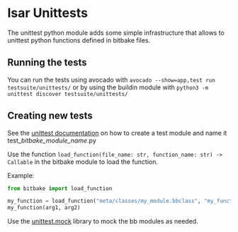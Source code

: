 # Isar Unittests

The unittest python module adds some simple infrastructure that allows to
unittest python functions defined in bitbake files.

## Running the tests

You can run the tests using avocado with `avocado --show=app,test run testsuite/unittests/`
or by using the buildin module with `python3 -m unittest discover testsuite/unittests/`

## Creating new tests

See the [unittest documentation](https://docs.python.org/3/library/unittest.html)
on how to create a test module and name it test_*bitbake_module_name*.py

Use the function `load_function(file_name: str, function_name: str) -> Callable`
in the bitbake module to load the function.

Example:
```python
from bitbake import load_function

my_function = load_function("meta/classes/my_module.bbclass", "my_function")
my_function(arg1, arg2)
```

Use the [unittest.mock](https://docs.python.org/3/library/unittest.mock.html)
library to mock the bb modules as needed.
